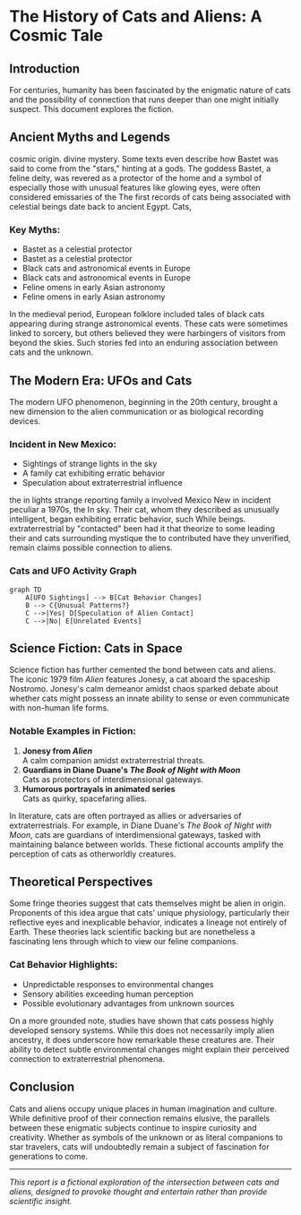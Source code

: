 # The History of Cats and Aliens: A Cosmic Tale

## Introduction

For centuries, humanity has been fascinated by the enigmatic nature of cats and the possibility of
connection that runs deeper than one might initially suspect. This document explores the
fiction.

## Ancient Myths and Legends

cosmic origin.
divine mystery. Some texts even describe how Bastet was said to come from the "stars," hinting at a
gods. The goddess Bastet, a feline deity, was revered as a protector of the home and a symbol of
especially those with unusual features like glowing eyes, were often considered emissaries of the
The first records of cats being associated with celestial beings date back to ancient Egypt. Cats,

### Key Myths:

- Bastet as a celestial protector
- Bastet as a celestial protector
- Black cats and astronomical events in Europe
- Black cats and astronomical events in Europe
- Feline omens in early Asian astronomy
- Feline omens in early Asian astronomy

In the medieval period, European folklore included tales of black cats appearing during strange
astronomical events. These cats were sometimes linked to sorcery, but others believed they were
harbingers of visitors from beyond the skies. Such stories fed into an enduring association
between cats and the unknown.

## The Modern Era: UFOs and Cats

The modern UFO phenomenon, beginning in the 20th century, brought a new dimension to the
alien communication or as biological recording devices.

### Incident in New Mexico:

- Sightings of strange lights in the sky
- A family cat exhibiting erratic behavior
- Speculation about extraterrestrial influence

the in lights strange reporting family a involved Mexico New in incident peculiar a 1970s, the In
sky. Their cat, whom they described as unusually intelligent, began exhibiting erratic behavior,
such While beings. extraterrestrial by "contacted" been had it that theorize to some leading
their and cats surrounding mystique the to contributed have they unverified, remain claims
possible connection to aliens.

### Cats and UFO Activity Graph

```mermaid
graph TD
    A[UFO Sightings] --> B[Cat Behavior Changes]
    B --> C{Unusual Patterns?}
    C -->|Yes| D[Speculation of Alien Contact]
    C -->|No| E[Unrelated Events]
```

## Science Fiction: Cats in Space

Science fiction has further cemented the bond between cats and aliens. The iconic 1979 film *Alien*
features Jonesy, a cat aboard the spaceship Nostromo. Jonesy's calm demeanor amidst chaos sparked
debate about whether cats might possess an innate ability to sense or even communicate with
non-human life forms.

### Notable Examples in Fiction:

1. **Jonesy from *Alien***  
   A calm companion amidst extraterrestrial threats.
2. **Guardians in Diane Duane's *The Book of Night with Moon***  
   Cats as protectors of interdimensional gateways.
3. **Humorous portrayals in animated series**  
   Cats as quirky, spacefaring allies.

In literature, cats are often portrayed as allies or adversaries of extraterrestrials. For example,
in Diane Duane's *The Book of Night with Moon*, cats are guardians of interdimensional gateways,
tasked with maintaining balance between worlds. These fictional accounts amplify the perception of
cats as otherworldly creatures.

## Theoretical Perspectives

Some fringe theories suggest that cats themselves might be alien in origin. Proponents of this
idea argue that cats' unique physiology, particularly their reflective eyes and inexplicable
behavior, indicates a lineage not entirely of Earth. These theories lack scientific backing but
are nonetheless a fascinating lens through which to view our feline companions.

### Cat Behavior Highlights:

- Unpredictable responses to environmental changes
- Sensory abilities exceeding human perception
- Possible evolutionary advantages from unknown sources

On a more grounded note, studies have shown that cats possess highly developed sensory systems.
While this does not necessarily imply alien ancestry, it does underscore how remarkable these
creatures are. Their ability to detect subtle environmental changes might explain their perceived
connection to extraterrestrial phenomena.

## Conclusion

Cats and aliens occupy unique places in human imagination and culture. While definitive proof of
their connection remains elusive, the parallels between these enigmatic subjects continue to
inspire curiosity and creativity. Whether as symbols of the unknown or as literal companions to
star travelers, cats will undoubtedly remain a subject of fascination for generations to come.

---

*This report is a fictional exploration of the intersection between cats and aliens, designed to
provoke thought and entertain rather than provide scientific insight.*
